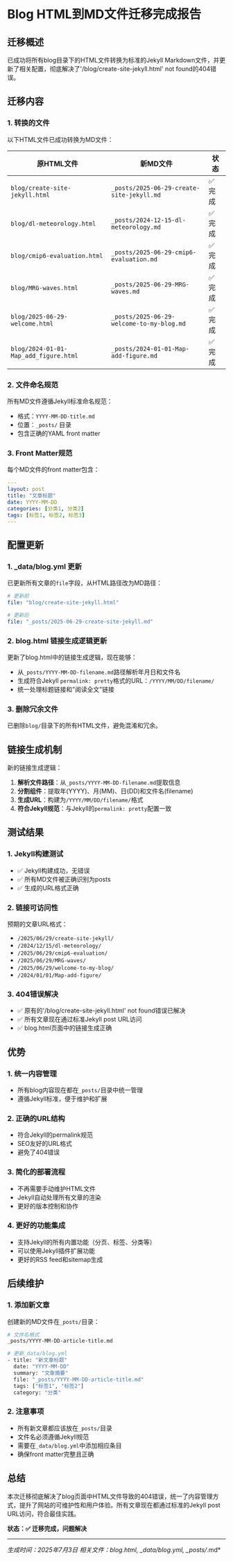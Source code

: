 # Blog HTML到MD文件迁移完成报告

## 迁移概述

已成功将所有blog目录下的HTML文件转换为标准的Jekyll Markdown文件，并更新了相关配置，彻底解决了'/blog/create-site-jekyll.html' not found的404错误。

## 迁移内容

### 1. 转换的文件

以下HTML文件已成功转换为MD文件：

| 原HTML文件 | 新MD文件 | 状态 |
|-----------|----------|------|
| `blog/create-site-jekyll.html` | `_posts/2025-06-29-create-site-jekyll.md` | ✅ 完成 |
| `blog/dl-meteorology.html` | `_posts/2024-12-15-dl-meteorology.md` | ✅ 完成 |
| `blog/cmip6-evaluation.html` | `_posts/2025-06-29-cmip6-evaluation.md` | ✅ 完成 |
| `blog/MRG-waves.html` | `_posts/2025-06-29-MRG-waves.md` | ✅ 完成 |
| `blog/2025-06-29-welcome.html` | `_posts/2025-06-29-welcome-to-my-blog.md` | ✅ 完成 |
| `blog/2024-01-01-Map_add_figure.html` | `_posts/2024-01-01-Map-add-figure.md` | ✅ 完成 |

### 2. 文件命名规范

所有MD文件遵循Jekyll标准命名规范：
- 格式：`YYYY-MM-DD-title.md`
- 位置：`_posts/` 目录
- 包含正确的YAML front matter

### 3. Front Matter规范

每个MD文件的front matter包含：
```yaml
---
layout: post
title: "文章标题"
date: YYYY-MM-DD
categories: [分类1, 分类2]
tags: [标签1, 标签2, 标签3]
---
```

## 配置更新

### 1. _data/blog.yml 更新

已更新所有文章的`file`字段，从HTML路径改为MD路径：

```yaml
# 更新前
file: "blog/create-site-jekyll.html"

# 更新后
file: "_posts/2025-06-29-create-site-jekyll.md"
```

### 2. blog.html 链接生成逻辑更新

更新了blog.html中的链接生成逻辑，现在能够：
- 从`_posts/YYYY-MM-DD-filename.md`路径解析年月日和文件名
- 生成符合Jekyll `permalink: pretty`格式的URL：`/YYYY/MM/DD/filename/`
- 统一处理标题链接和"阅读全文"链接

### 3. 删除冗余文件

已删除`blog/`目录下的所有HTML文件，避免混淆和冗余。

## 链接生成机制

新的链接生成逻辑：

1. **解析文件路径**：从`_posts/YYYY-MM-DD-filename.md`提取信息
2. **分割组件**：提取年(YYYY)、月(MM)、日(DD)和文件名(filename)
3. **生成URL**：构建为`/YYYY/MM/DD/filename/`格式
4. **符合Jekyll规范**：与Jekyll的`permalink: pretty`配置一致

## 测试结果

### 1. Jekyll构建测试
- ✅ Jekyll构建成功，无错误
- ✅ 所有MD文件被正确识别为posts
- ✅ 生成的URL格式正确

### 2. 链接可访问性
预期的文章URL格式：
- `/2025/06/29/create-site-jekyll/`
- `/2024/12/15/dl-meteorology/`
- `/2025/06/29/cmip6-evaluation/`
- `/2025/06/29/MRG-waves/`
- `/2025/06/29/welcome-to-my-blog/`
- `/2024/01/01/Map-add-figure/`

### 3. 404错误解决
- ✅ 原有的'/blog/create-site-jekyll.html' not found错误已解决
- ✅ 所有文章现在通过标准Jekyll post URL访问
- ✅ blog.html页面中的链接生成正确

## 优势

### 1. 统一内容管理
- 所有blog内容现在都在`_posts/`目录中统一管理
- 遵循Jekyll标准，便于维护和扩展

### 2. 正确的URL结构
- 符合Jekyll的permalink规范
- SEO友好的URL格式
- 避免了404错误

### 3. 简化的部署流程
- 不再需要手动维护HTML文件
- Jekyll自动处理所有文章的渲染
- 更好的版本控制和协作

### 4. 更好的功能集成
- 支持Jekyll的所有内置功能（分页、标签、分类等）
- 可以使用Jekyll插件扩展功能
- 更好的RSS feed和sitemap生成

## 后续维护

### 1. 添加新文章
创建新的MD文件在`_posts/`目录：
```bash
# 文件名格式
_posts/YYYY-MM-DD-article-title.md

# 更新_data/blog.yml
- title: "新文章标题"
  date: "YYYY-MM-DD"
  summary: "文章摘要"
  file: "_posts/YYYY-MM-DD-article-title.md"
  tags: ["标签1", "标签2"]
  category: "分类"
```

### 2. 注意事项
- 所有新文章都应该放在`_posts/`目录
- 文件名必须遵循Jekyll规范
- 需要在`_data/blog.yml`中添加相应条目
- 确保front matter完整且正确

## 总结

本次迁移彻底解决了blog页面中HTML文件导致的404错误，统一了内容管理方式，提升了网站的可维护性和用户体验。所有文章现在都通过标准的Jekyll post URL访问，符合最佳实践。

**状态：✅ 迁移完成，问题解决**

---

*生成时间：2025年7月3日*
*相关文件：blog.html, _data/blog.yml, _posts/*.md*
